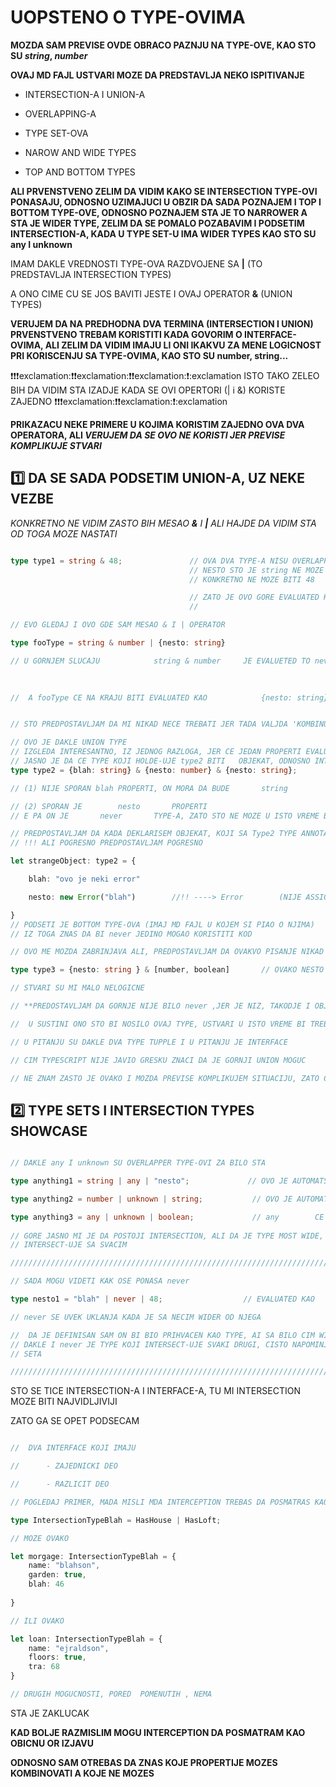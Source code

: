 # UOPSTENO O TYPE-OVIMA

**MOZDA SAM PREVISE OVDE OBRACO PAZNJU NA TYPE-OVE, KAO STO SU *string*, *number***

**OVAJ MD FAJL USTVARI MOZE DA PREDSTAVLJA NEKO ISPITIVANJE** 

- INTERSECTION-A I UNION-A

- OVERLAPPING-A

- TYPE SET-OVA

- NAROW AND WIDE TYPES

- TOP AND BOTTOM TYPES

**ALI PRVENSTVENO ZELIM DA VIDIM KAKO SE INTERSECTION TYPE-OVI PONASAJU, ODNOSNO UZIMAJUCI U OBZIR DA SADA POZNAJEM I TOP I BOTTOM TYPE-OVE, ODNOSNO POZNAJEM STA JE TO NARROWER A STA JE WIDER TYPE, ZELIM DA SE POMALO POZABAVIM I PODSETIM INTERSECTION-A, KADA U TYPE SET-U IMA WIDER TYPES KAO STO SU any I unknown**

IMAM DAKLE VREDNOSTI TYPE-OVA RAZDVOJENE SA **|** (TO PREDSTAVLJA INTERSECTION TYPES)

A ONO CIME CU SE JOS BAVITI JESTE I OVAJ OPERATOR **&** (UNION TYPES)

**VERUJEM DA NA PREDHODNA DVA TERMINA (INTERSECTION I UNION) PRVENSTVENO TREBAM KORISTITI KADA GOVORIM O INTERFACE-OVIMA, ALI ZELIM DA VIDIM IMAJU LI ONI IKAKVU ZA MENE LOGICNOST PRI KORISCENJU SA TYPE-OVIMA, KAO STO SU number, string...**

:exclamation::exclamation::exclamation:exclamation::exclamation::exclamation:exclamation::exclamation::exclamation:exclamation::exclamation::exclamation ISTO TAKO ZELEO BIH DA VIDIM STA IZADJE KADA SE OVI OPERTORI (| i &) KORISTE ZAJEDNO :exclamation::exclamation::exclamation:exclamation::exclamation::exclamation:exclamation::exclamation::exclamation

**PRIKAZACU NEKE PRIMERE U KOJIMA KORISTIM ZAJEDNO OVA DVA OPERATORA, ALI *VERUJEM DA SE OVO NE KORISTI JER PREVISE KOMPLIKUJE STVARI***

## :one: DA SE SADA PODSETIM UNION-A, UZ NEKE VEZBE

*KONKRETNO NE VIDIM ZASTO BIH MESAO **&** I **|** ALI HAJDE DA VIDIM STA OD TOGA MOZE NASTATI*

```typescript

type type1 = string & 48;               // OVA DVA TYPE-A NISU OVERLAPPED U BILO KOM SMISLU
                                        // NESTO STO JE string NE MOZE U ISTO VREME BITI I NEKI BROJ
                                        // KONKRETNO NE MOZE BITI 48

                                        // ZATO JE OVO GORE EVALUATED KAO           never     (STO SE VIDI KADA
                                        //                                                             HOVERUJEM)

// EVO GLEDAJ I OVO GDE SAM MESAO & I | OPERATOR

type fooType = string & number | {nesto: string}

// U GORNJEM SLUCAJU            string & number     JE EVALUETED TO never     *****  ( DAKLE STVARNO JE NEMOGUCE 
                                                                            //DA SE OVI TYPE-OVI INTERSECT-UJU, 
                                                                            //STO JE I LOGICNO)

//  A fooType CE NA KRAJU BITI EVALUATED KAO            {nesto: string}


// STO PREDPOSTAVLJAM DA MI NIKAD NECE TREBATI JER TADA VALJDA 'KOMBINUJE' INTERSECTION I UNION (PREDPOSTAVLJAM)

// OVO JE DAKLE UNION TYPE
// IZGLEDA INTERESANTNO, IZ JEDNOG RAZLOGA, JER CE JEDAN PROPERTI EVALUATED KAO     never
// JASNO JE DA CE TYPE KOJI HOLDE-UJE type2 BITI   OBJEKAT, ODNOSNO INTERFACE
type type2 = {blah: string} & {nesto: number} & {nesto: string};

// (1) NIJE SPORAN blah PROPERTI, ON MORA DA BUDE       string

// (2) SPORAN JE        nesto       PROPERTI
// E PA ON JE       never       TYPE-A, ZATO STO NE MOZE U ISTO VREME BITI I number I string

// PREDPOSTAVLJAM DA KADA DEKLARISEM OBJEKAT, KOJI SA Type2 TYPE ANNOTATION-OM,
// !!! ALI POGRESNO PREDPOSTAVLJAM POGRESNO  

let strangeObject: type2 = {

    blah: "ovo je neki error"

    nesto: new Error("blah")        //!! ----> Error        (NIJE ASSIGNABLE TYPE-U       never)

}
// PODSETI JE BOTTOM TYPE-OVA (IMAJ MD FAJL U KOJEM SI PIAO O NJIMA)
// IZ TOGA ZNAS DA BI never JEDINO MOGAO KORISTITI KOD                 "NARROWING EXHAUSTIVELY"

// OVO ME MOZDA ZABRINJAVA ALI, PREDPOSTAVLJAM DA OVAKVO PISANJE NIKAD NECU KORISTITI

type type3 = {nesto: string } & [number, boolean]       // OVAKO NESTO  **  **NIJE** EVALUATED KAO never**

// STVARI SU MI MALO NELOGICNE

// **PREDOSTAVLJAM DA GORNJE NIJE BILO never ,JER JE NIZ, TAKODJE I OBJEKAT** (MOZDA GRESIM)

//  U SUSTINI ONO STO BI NOSILO OVAJ TYPE, USTVARI U ISTO VREME BI TREBALO DA BUDE I TUPLE I OBJEKAT

// U PITANJU SU DAKLE DVA TYPE TUPPLE I U PITANJU JE INTERFACE

// CIM TYPESCRIPT NIJE JAVIO GRESKU ZNACI DA JE GORNJI UNION MOGUC

// NE ZNAM ZASTO JE OVAKO I MOZDA PREVISE KOMPLIKUJEM SITUACIJU, ZATO CU OVDE STATI DA SE POZBAVIM NECIM DRUGIM

```

## :two: TYPE SETS I INTERSECTION TYPES SHOWCASE

```typescript

// DAKLE any I unknown SU OVERLAPPER TYPE-OVI ZA BILO STA

type anything1 = string | any | "nesto";             // OVO JE AUTOMATSKI            any

type anything2 = number | unknown | string;           // OVO JE AUTOMATSKI            unknown

type anything3 = any | unknown | boolean;             // any        CE POBEDITI     unknown   (DAKLE any CE BITI 
                                                                                        // VREDNOST ALIAS-A)
// GORE JASNO MI JE DA POSTOJI INTERSECTION, ALI DA JE TYPE MOST WIDE, I ZATO JE 'BOLO STA', ONO STO SE 
// INTERSECT-UJE SA SVACIM

///////////////////////////////////////////////////////////////////////

// SADA MOGU VIDETI KAK OSE PONASA never

type nesto1 = "blah" | never | 48;                  // EVALUATED KAO            "blah" | 48

// never SE UVEK UKLANJA KADA JE SA NECIM WIDER OD NJEGA

//  DA JE DEFINISAN SAM ON BI BIO PRIHVACEN KAO TYPE, AI SA BILO CIM WIDER OD NJEGA
// DAKLE I never JE TYPE KOJI INTERSECT-UJE SVAKI DRUGI, CISTO NAPOMINJEM DA JE ZATO BILO MOGUCE DA SE IZBACI IZ 
// SETA

/////////////////////////////////////////////////////////////////////////

```

STO SE TICE INTERSECTION-A I INTERFACE-A, TU MI INTERSECTION MOZE BITI NAJVIDLJIVIJI

ZATO GA SE OPET PODSECAM

```typescript

//  DVA INTERFACE KOJI IMAJU

//      - ZAJEDNICKI DEO

//      - RAZLICIT DEO

// POGLEDAJ PRIMER, MADA MISLI MDA INTERCEPTION TREBAS DA POSMATRAS KAO OBICNO OR IZJAVU

type IntersectionTypeBlah = HasHouse | HasLoft;

// MOZE OVAKO

let morgage: IntersectionTypeBlah = {
    name: "blahson",
    garden: true,
    blah: 46
    
}

// ILI OVAKO

let loan: IntersectionTypeBlah = { 
    name: "ejraldson",
    floors: true,
    tra: 68
}

// DRUGIH MOGUCNOSTI, PORED  POMENUTIH , NEMA
```

STA JE ZAKLUCAK

**KAD BOLJE RAZMISLIM MOGU INTERCEPTION DA POSMATRAM KAO OBICNU OR IZJAVU**

**ODNOSNO SAM OTREBAS DA ZNAS KOJE PROPERTIJE MOZES KOMBINOVATI A KOJE NE MOZES**